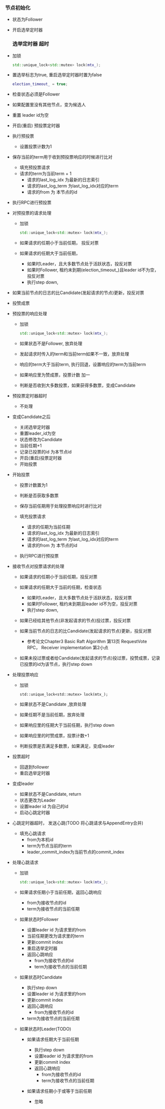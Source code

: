 ### 	节点初始化

- 状态为Follower

- 开启选举定时器

  

  ### 选举定时器 超时

- 加锁

  ```c++
  std::unique_lock<std::mutex> lock(mtx_);
  ```

- 置选举标志为true, 重启选举定时器时置为false

  ```c++
  election_timeout_ = true;
  ```

- 检查状态必须是Follower

- 如果配置里没有其他节点，变为候选人

- 重置 leader id为空

- 开启(重启) 预投票定时器

- 执行预投票

  - 设置投票计数为1
- 保存当前的term用于收到预投票响应的时候进行比对
  - 填充预投票请求
  - 请求的term为当前term + 1
    - 请求的last_log_idx 为最新的日志索引
    - 请求的last_log_term 为last_log_idx对应的term
    - 请求的from 为 本节点的id
- 执行RPC进行预投票
  



- 对预投票的请求处理

  - 加锁

    ```C++
    std::unique_lock<std::mutex> lock(mtx_);
    ```

  - 如果请求的任期小于当前任期， 投反对票

  - 如果请求的任期大于当前任期，

    - 如果时Leader，且大多数节点处于活跃状态，投反对票
    - 如果时Follower, 租约未到期(election_timeout_)且leader id不为空，投反对票
    - 执行step down,

- 如果当前节点的日志的比Candidate(发起请求的节点)更新，投反对票

- 投赞成票

  

- 预投票的响应处理

  - 加锁

    ```c++
    std::unique_lock<std::mutex> lock(mtx_);
    ```

  - 如果状态不是Follower, 放弃处理

  - 发起请求时传入的term和当前term如果不一致，放弃处理

  - 响应的term大于当前term, 执行回退，设置响应的term为当前term

  - 如果响应里为赞成票，投票计数 加一

  - 判断是否收到大多数投票，如果获得多数票，变成Candidate

- 预投票定时器超时

  - 不处理

    

- 变成Candidate之后

  - 关闭选举定时器
  - 重置leader_id为空
  - 状态修改为Candidate
  - 当前任期+1
  - 记录已投票的id 为本节点id
  - 开启(重启)投票定时器
  - 开始投票

- 开始投票

  - 投票计数置为1

  - 判断是否获取多数票

  - 保存当前任期用于处理投票响应时进行比对

  - 填充投票请求
    - 请求的任期为当前任期
    - 请求的last_log_idx 为最新的日志索引
    - 请求的last_log_term 为last_log_idx对应的term
    - 请求的from 为 本节点的id
    
  - 执行RPC进行预投票

    

- 接收节点对投票请求的处理

  - 如果请求的任期小于当前任期，投反对票
  - 如果请求的任期大于当前的任期，检查状态
    - 如果时Leader，且大多数节点处于活跃状态，投反对票
    - 如果时Follower, 租约未到期且leader id不为空，投反对票
    - 执行step down,

  - 如果已经给其他节点(非发起请求的节点)投过票，投反对票

  - 如果当前节点的日志的比Candidate(发起请求的节点)更新，投反对票

    - 参考论文Chapter3 Basic Raft Algorithm 第13页  RequestVote RPC， Receiver implementation 第2小点

  - 如果未投过票或者给Candidate(发起请求的节点)投过票，投赞成票，记录已投票的id为该节点，执行step down

    

- 处理投票响应

  - 加锁

    ```
    std::unique_lock<std::mutex> lock(mtx_);
    ```

  - 如果状态不是Candidate ,放弃处理
  - 如果任期不是当前任期，放弃处理
  - 如果响应里的任期大于当前任期，执行step down
  - 如果响应里的时赞成票，投票计数+1
  - 判断投票是否满足多数票，如果满足，变成leader

- 投票超时

  - 回退到follower
  - 重启选举定时器

- 变成leader 

  - 如果状态不是Candidate, return
  - 状态更改为Leader
  - 设置leader id 为自己的id
  - 启动心跳定时器



- 心跳定时器超时， 发送心跳(TODO 将心跳请求与AppendEntry合并)

  - 填充心跳请求
    - from为本机id
    - term为节点当前的term
    - leader_commit_index为当前节点的commit_index

  

- 处理心跳请求

  - 加锁

    ```c++
    std::unique_lock<std::mutex> lock(mtx_);
    ```

  - 如果请求任期小于当前任期，返回心跳响应
    - from为接收节点的id
    - term为接收节点的当前任期
    
  - 如果状态时Follower
    - 设置leader id 为请求里的from
    - 当前任期更改为请求里的term
    - 更新commit index
    - 重启选举定时器
    - 返回心跳响应
      - from为接收节点的id
      - term为接收节点的当前任期
    
  - 如果状态时Candidate
    - 执行step down
    - 设置leader id 为请求里的from
    - 更新commit index
    - 返回心跳响应
      - from为接收节点的id
    - term为接收节点的当前任期
    
  - 如果状态时Leader(TODO)
  
    - 如果请求任期大于当前任期
      - 执行step down
      - 设置leader id 为请求里的from
      - 更新commit index
      - 返回心跳响应
        - from为接收节点的id
        - term为接收节点的当前任期
  
    - 如果请求任期小于或等于当前任期
      - 忽略
  
  
